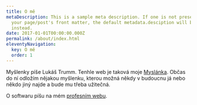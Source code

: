 ```yaml
---
title: O mě
metaDescription: This is a sample meta description. If one is not present in
  your page/post's front matter, the default metadata.desciption will be used
  instead.
date: 2017-01-01T00:00:00.000Z
permalink: /about/index.html
eleventyNavigation:
  key: O mě
  order: 1
---
```

Myšlenky píše Lukáš Trumm. Tenhle web je taková moje [Myslánka](https://cs.wikipedia.org/wiki/Seznam_kouzeln%C3%BDch_p%C5%99edm%C4%9Bt%C5%AF_z_Harryho_Pottera#Mysl%C3%A1nka). Občas do ní odložím nějakou myšlenku, kterou možná někdy v budoucnu já nebo někdo jiný najde a bude mu třeba užitečná.

O softwaru píšu na mém [profesním webu](https://lukastrumm.com).
